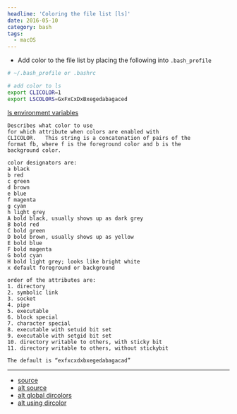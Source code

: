 ```yaml
---
headline: 'Coloring the file list [ls]'
date: 2016-05-10
category: bash
tags:
  - macOS
---
```


- Add color to the file list by placing the following into `.bash_profile`

```sh
# ~/.bash_profile or .bashrc

# add color to ls
export CLICOLOR=1
export LSCOLORS=GxFxCxDxBxegedabagaced
```

[ls environment variables]

```
Describes what color to use
for which attribute when colors are enabled with
CLICOLOR.	This string is a concatenation of pairs of the
format fb, where f is the foreground color and b is the
background color.

color designators are:
a black
b red
c green
d brown
e blue
f magenta
g cyan
h light grey
A bold black, usually shows up as dark grey
B bold red
C bold green
D bold brown, usually shows up as yellow
E bold blue
F bold magenta
G bold cyan
H bold light grey; looks like bright white
x default foreground or background

order of the attributes are:
1. directory
2. symbolic link
3. socket
4. pipe
5. executable
6. block special
7. character special
8. executable with setuid bit set
9. executable with setgid bit set
10. directory writable to others, with sticky bit
11. directory writable to others, without stickybit

The default is “exfxcxdxbxegedabagacad”
```

---
- [source](http://osxdaily.com/2012/02/21/add-color-to-the-terminal-in-mac-os-x/)
- [alt source](http://linux-sxs.org/housekeeping/lscolors.html)
- [alt global dircolors](http://unix.stackexchange.com/a/94306)
- [alt using dircolor](http://linux-sxs.org/housekeeping/dircolor.html)

[ls environment variables]: http://ss64.com/bash/lsenv.html